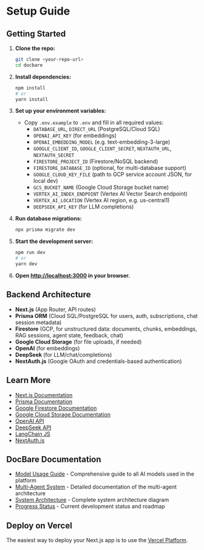 # Setup Guide

## Getting Started

1. **Clone the repo:**
   ```bash
   git clone <your-repo-url>
   cd docbare
   ```

2. **Install dependencies:**
   ```bash
   npm install
   # or
   yarn install
   ```

3. **Set up your environment variables:**
   - Copy `.env.example` to `.env` and fill in all required values:
     - `DATABASE_URL`, `DIRECT_URL` (PostgreSQL/Cloud SQL)
     - `OPENAI_API_KEY` (for embeddings)
     - `OPENAI_EMBEDDING_MODEL` (e.g. text-embedding-3-large)
     - `GOOGLE_CLIENT_ID`, `GOOGLE_CLIENT_SECRET`, `NEXTAUTH_URL`, `NEXTAUTH_SECRET`
     - `FIRESTORE_PROJECT_ID` (Firestore/NoSQL backend)
     - `FIRESTORE_DATABASE_ID` (optional, for multi-database support)
     - `GOOGLE_CLOUD_KEY_FILE` (path to GCP service account JSON, for local dev)
     - `GCS_BUCKET_NAME` (Google Cloud Storage bucket name)
     - `VERTEX_AI_INDEX_ENDPOINT` (Vertex AI Vector Search endpoint)
     - `VERTEX_AI_LOCATION` (Vertex AI region, e.g. us-central1)
     - `DEEPSEEK_API_KEY` (for LLM completions)

4. **Run database migrations:**
   ```bash
   npx prisma migrate dev
   ```

5. **Start the development server:**
   ```bash
   npm run dev
   # or
   yarn dev
   ```

6. **Open [http://localhost:3000](http://localhost:3000) in your browser.**

## Backend Architecture

- **Next.js** (App Router, API routes)
- **Prisma ORM** (Cloud SQL/PostgreSQL for users, auth, subscriptions, chat session metadata)
- **Firestore** (GCP, for unstructured data: documents, chunks, embeddings, RAG sessions, agent state, feedback, chat)
- **Google Cloud Storage** (for file uploads, if needed)
- **OpenAI** (for embeddings)
- **DeepSeek** (for LLM/chat/completions)
- **NextAuth.js** (Google OAuth and credentials-based authentication)

## Learn More

- [Next.js Documentation](https://nextjs.org/docs)
- [Prisma Documentation](https://www.prisma.io/docs)
- [Google Firestore Documentation](https://cloud.google.com/firestore/docs)
- [Google Cloud Storage Documentation](https://cloud.google.com/storage/docs)
- [OpenAI API](https://platform.openai.com/docs)
- [DeepSeek API](https://api-docs.deepseek.com)
- [LangChain JS](https://js.langchain.com/docs/)
- [NextAuth.js](https://next-auth.js.org/)

## DocBare Documentation

- [Model Usage Guide](./MODEL_USAGE.md) - Comprehensive guide to all AI models used in the platform
- [Multi-Agent System](./MULTI_AGENT_SYSTEM.md) - Detailed documentation of the multi-agent architecture
- [System Architecture](./SYSTEM_ARCHITECTURE_DIAGRAM.md) - Complete system architecture diagram
- [Progress Status](./PROGRESS_STATUS.md) - Current development status and roadmap

## Deploy on Vercel

The easiest way to deploy your Next.js app is to use the [Vercel Platform](https://vercel.com/new?utm_medium=default-template&filter=next.js&utm_source=create-next-app&utm_campaign=create-next-app-readme). 